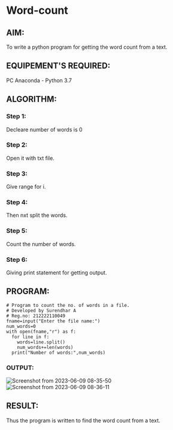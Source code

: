 # Word-count

## AIM:
To write a python program for getting the word count from a text.

## EQUIPEMENT'S REQUIRED: 
PC
Anaconda - Python 3.7

## ALGORITHM: 

### Step 1:
Decleare number of words is 0

### Step 2: 
 Open it with txt file.
 
### Step 3: 
Give range for i.

### Step 4:  
Then nxt split the words.

### Step 5: 
Count the number of words.

### Step 6: 
Giving print statement for getting output.

## PROGRAM:

```
# Program to count the no. of words in a file.
# Developed by Surendhar A
# Reg.no: 212222110049
fname=input("Enter the file name:")
num_words=0
with open(fname,"r") as f:
  for line in f:
    words=line.split()
    num_words+=len(words)
  print("Number of words:",num_words)
  ```
  
### OUTPUT:
![Screenshot from 2023-06-09 08-35-50](https://github.com/Surendhar6/Word-count/assets/118352907/9a6f38b2-fcdf-4cde-b9af-319e04a9f67a)
![Screenshot from 2023-06-09 08-36-11](https://github.com/Surendhar6/Word-count/assets/118352907/e73da475-b16e-45e9-a0ff-de5d35c16f21)

## RESULT:
Thus the program is written to find the word count from a text.
